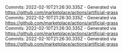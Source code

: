 Commits: 2022-02-10T21:26:30.335Z - Generated via https://github.com/marketplace/actions/artificial-grass
<br>
Commits: 2022-02-10T21:26:30.335Z - Generated via https://github.com/marketplace/actions/artificial-grass
<br>
Commits: 2022-02-10T21:26:30.335Z - Generated via https://github.com/marketplace/actions/artificial-grass
<br>
Commits: 2022-02-10T21:26:30.335Z - Generated via https://github.com/marketplace/actions/artificial-grass
<br>
